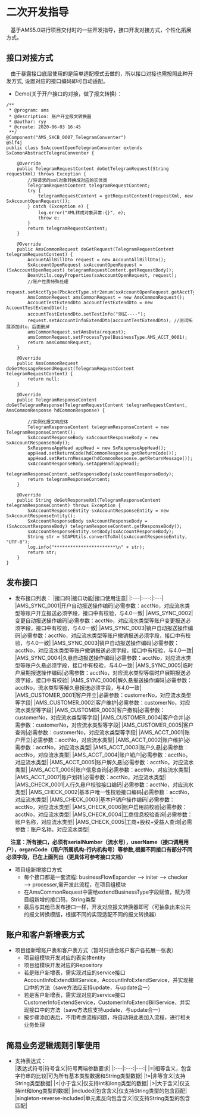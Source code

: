 # 二次开发指导  
&nbsp;&nbsp;&nbsp;基于AMS5.0进行项目交付时的一些开发指导，接口开发对接方式，个性化拓展方式。
## 接口对接方式  
&nbsp;&nbsp;&nbsp;由于暴露接口底层使用的是简单适配模式去做的，所以接口对接也需按照此种开发方式,
设置对应的接口编码即可自动适配。   
+ Demo(关于开户接口的对接，做了报文转换)： 


```  
/**
 * @program: ams
 * @description: 账户开立报文转换器
 * @author: ryy
 * @create: 2020-06-03 16:45
 **/
@Component("AMS_SXCB_0007_TelegramConventer")
@Slf4j
public class SxAccountOpenTelegramConventer extends SxComonAbstractTelegraConventer {

    @Override
    public TelegramRequestContent doGetTelegramRequest(String requestXml) throws Exception {
        //将请求的xml对象转换成对应的实体类
        TelegramRequestContent telegramRequestContent;
        try {
            telegramRequestContent = getRequestContent(requestXml, new SxAccountOpenRequest());
        } catch (Exception e) {
            log.error("XML转成对象异常:{}", e);
            throw e;
        }
        return telegramRequestContent;
    }

    @Override
    public AmsCommonRequest doGetRequest(TelegramRequestContent telegramRequestContent) {
        AccountAllBillDto request = new AccountAllBillDto();
        SxAccountOpenRequest sxAccountOpenRequest = (SxAccountOpenRequest) telegramRequestContent.getRequestBody();
        BeanUtils.copyProperties(sxAccountOpenRequest, request);
        //账户性质特殊处理
        request.setAcctType(PbcAcctType.str2enum(sxAccountOpenRequest.getAcctType()));
        AmsCommonRequest amsCommonRequest = new AmsCommonRequest();
        AccountTestExtendDto accountTestExtendDto = new AccountTestExtendDto();        
        accountTestExtendDto.setTestInfo("测试----");
        request.setAccountInfoExtendDto(accountTestExtendDto); //测试拓展添加dto，后面删掉
        amsCommonRequest.setAmsData(request);
        amsCommonRequest.setProcessType(BusinessType.AMS_ACCT_0001);
        return amsCommonRequest;
    }

    @Override
    public AmsCommonRequest doGetMessageResendRequest(TelegramRequestContent telegramRequestContent) {
        return null;
    }

    @Override
    public TelegramResponseContent doGetTelegramResponse(TelegramRequestContent telegramRequestContent, AmsCommonResponse hdCommonResponse) {

        //实例化报文响应体
        TelegramResponseContent telegramResponseContent = new TelegramResponseContent();
        SxAccountResponseBody sxAccountResponseBody = new SxAccountResponseBody();
        SxResponseAppHead appHead = new SxResponseAppHead();
        appHead.setReturnCode(hdCommonResponse.getReturnCode());
        appHead.setReturnMessage(hdCommonResponse.getReturnMessage());
        sxAccountResponseBody.setAppHead(appHead);
        telegramResponseContent.setResponseBody(sxAccountResponseBody);
        return telegramResponseContent;
    }

    @Override
    public String doGetResponseXml(TelegramResponseContent telegramResponseContent) throws Exception {
        SxAccountResponseEntity sxAccountResponseEntity = new SxAccountResponseEntity();
        SxAccountResponseBody sxAccountResponseBody = (SxAccountResponseBody) telegramResponseContent.getResponseBody();
        sxAccountResponseEntity.setBody(sxAccountResponseBody);
        String str = SOAPUtils.convertToXml(sxAccountResponseEntity, "UTF-8");
        log.info("***********************\n" + str);
        return str;
    }
}

```    
## 发布接口
+ 发布接口列表：
|接口码|接口功能|接口使用注意|
|:---|:---:|:---|
|AMS_SYNC_0001|开户自动报送操作编码|必需参数：acctNo，对应流水类型等账户开立报送必须字段，接口中有校验，与4.0一致|
|AMS_SYNC_0002|变更自动报送操作编码|必需参数：acctNo，对应流水类型等账户变更报送必须字段，接口中有校验，与4.0一致|
|AMS_SYNC_0003|销户自动报送操作编码|必需参数：acctNo，对应流水类型等账户撤销报送必须字段，接口中有校验，与4.0一致|
|AMS_SYNC_0003|销户自动报送操作编码|必需参数：acctNo，对应流水类型等账户撤销报送必须字段，接口中有校验，与4.0一致|
|AMS_SYNC_0004|久悬自动报送操作编码|必需参数：acctNo，对应流水类型等账户久悬必须字段，接口中有校验，与4.0一致|
|AMS_SYNC_0005|临时户展期报送操作编码|必需参数：acctNo，对应流水类型等临时户展期报送必须字段，接口中有校验|
|AMS_SYNC_0006|解久悬报送操作编码|必需参数：acctNo，流水类型等解久悬报送必须字段，与4.0一致|
|AMS_CUSTOMER_0001|客户开立|必需参数：customerNo，对应流水类型等字段|
|AMS_CUSTOMER_0002|客户维护|必需参数：customerNo，对应流水类型等字段|
|AMS_CUSTOMER_0003|客户撤销|必需参数：customerNo，对应流水类型等字段|
|AMS_CUSTOMER_0004|客户合并|必需参数：customerNo，对应流水类型等字段|
|AMS_CUSTOMER_0005|客户查询|必需参数：customerNo，对应流水类型等字段|
|AMS_ACCT_0001|账户开立|必需参数：acctNo，对应流水类型|
|AMS_ACCT_0002|账户维护|必需参数：acctNo，对应流水类型|
|AMS_ACCT_0003|账户久悬|必需参数：acctNo，对应流水类型|
|AMS_ACCT_0004|账户销户|必需参数：acctNo，对应流水类型|
|AMS_ACCT_0005|账户解久悬|必需参数：acctNo，对应流水类型|
|AMS_ACCT_0006|账户信息查询|必需参数：acctNo，对应流水类型|
|AMS_ACCT_0007|账户划转|必需参数：acctNo，对应流水类型|
|AMS_CHECK_0001|人行久悬户校验接口编码|必需参数：acctNo，对应流水类型|
|AMS_CHECK_0002|基本户唯一性校验接口编码|必需参数：acctNo，对应流水类型|
|AMS_CHECK_0003|基本户销户操作编码|必需参数：acctNo，对应流水类型|
|AMS_CHECK_0006|账户启用前校验|必需参数：acctNo，对应流水类型|
|AMS_CHECK_0004|工商信息校验查询|必需参数：账户名称，对应流水类型|
|AMS_CHECK_0005|工商+股权+受益人查询|必需参数：账户名称，对应流水类型|  

&nbsp;&nbsp;&nbsp;**注意：所有接口，必须有serialNumber（流水号），userName（接口调用用户），organCode（用户所属机构-行内机构号）等参数,根据不同接口有部分不同必须字段，已在上面列出（更具体可参考接口文档）**

+ 项目组新增接口方式
    + 每个接口都是一套流程: businessFlowExpander ——> initer ——> checker ——> processer,需开发此流程，在项目组模块
    + 在AmsCommonRequest中需给extendBusinessType字段赋值，赋为项目组新增的接口码，String类型
    + 最后与其他已发布接口一样，开发对应报文转换器即可（可抽象出来公共的报文转换模版，根据不同的实现适配不同的报文转换器）


## 账户和客户新增表方式
+ 项目组新增账户表和客户表方式（暂时只适合账户客户各拓展一张表）
    + 项目组模块开发对应的表实体entity
    + 项目组模块开发对应的Repository
    + 若是账户新增表，需实现对应的service接口AccountInfoExtendBillService，AccountInfoExtendService，并实现接口中的方法（save方法应支持update，与update合一）
    + 若是客户新增表，需实现对应的service接口CustomerInfoExtendService，CustomerInfoExtendBillService，并实现接口中的方法（save方法应支持update，与update合一）
    + 按步骤添加表后，不用考虑流程问题，将自动将此表加入流程，进行相关业务处理

## 简易业务逻辑规则引擎使用  
+ 支持表达式：  
  |表达式符号|符号含义|符号两端参数要求|
  |:---|:---:|---:|
  |=|相等含义，包含字符串的比较|可为所有基本类型数据和String类型数据|
  |!=|非等含义|支持String类型数据|
  |<|小于含义|仅支持int和long类型的数据|
  |>|大于含义|仅支持int和long类型的数据|
  |included|包含含义|仅支持String类型的包含匹配|
  |singleton-reverse-included|单元素反向包含含义|仅支持String类型的包含匹配|


